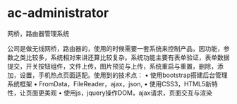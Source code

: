 # ac-administrator
网桥，路由器管理系统

公司是做无线网桥，路由器的，使用的时候需要一套系统来控制产品，因功能，参数之类比较多，系统相对来讲还算比较复杂。系统功能主要有表单验证，表单数据提交，开关按钮组件，文件上传，图片预览与上传，系统重启与重置，删除，添加，设置，手机热点页面适配。使用到的技术点：
•	使用bootstrap搭建后台管理系统框架
•	FromData，FileReader，ajax，json,
•	使用CSS3，HTML5新特性，让页面更美观
•	使用js，jquery操作DOM，ajax请求，页面交互与渲染

